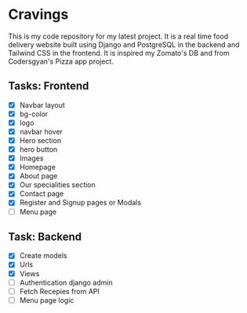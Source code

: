 # Cravings
This is my code repository for my latest project. It is a real time food delivery website built using Django and PostgreSQL in the backend and Tailwind CSS in the frontend. It is inspired my Zomato's DB and from Codersgyan's Pizza app project.
## Tasks: Frontend
- [X] Navbar layout
- [X] bg-color
- [X] logo
- [X] navbar hover
- [X] Hero section
- [X] hero button
- [X] Images
- [X] Homepage
- [X] About page
- [X] Our specialities section
- [X] Contact page
- [X] Register and Signup pages or Modals
- [ ] Menu page
## Task: Backend
- [X] Create models
- [X] Urls
- [X] Views
- [ ] Authentication django admin
- [ ] Fetch Recepies from API
- [ ] Menu page logic
